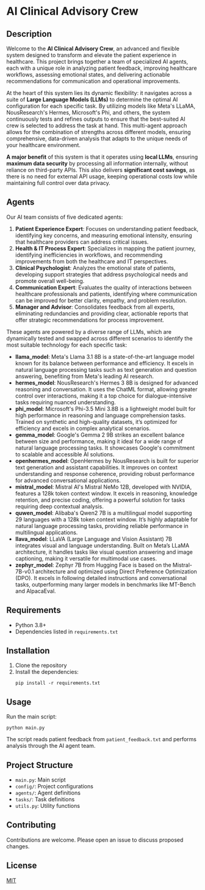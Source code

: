 # AI Clinical Advisory Crew

## Description
Welcome to the **AI Clinical Advisory Crew**, an advanced and flexible system designed to transform and elevate the patient experience in healthcare. This project brings together a team of specialized AI agents, each with a unique role in analyzing patient feedback, improving healthcare workflows, assessing emotional states, and delivering actionable recommendations for communication and operational improvements.

At the heart of this system lies its dynamic flexibility: it navigates across a suite of **Large Language Models (LLMs)** to determine the optimal AI configuration for each specific task. By utilizing models like Meta's LLaMA, NousResearch's Hermes, Microsoft's Phi, and others, the system continuously tests and refines outputs to ensure that the best-suited AI crew is selected to address the task at hand. This multi-agent approach allows for the combination of strengths across different models, ensuring comprehensive, data-driven analysis that adapts to the unique needs of your healthcare environment.

**A major benefit** of this system is that it operates using **local LLMs**, ensuring **maximum data security** by processing all information internally, without reliance on third-party APIs. This also delivers **significant cost savings**, as there is no need for external API usage, keeping operational costs low while maintaining full control over data privacy.

## Agents
Our AI team consists of five dedicated agents:
1. **Patient Experience Expert**: Focuses on understanding patient feedback, identifying key concerns, and measuring emotional intensity, ensuring that healthcare providers can address critical issues.
2. **Health & IT Process Expert**: Specializes in mapping the patient journey, identifying inefficiencies in workflows, and recommending improvements from both the healthcare and IT perspectives.
3. **Clinical Psychologist**: Analyzes the emotional state of patients, developing support strategies that address psychological needs and promote overall well-being.
4. **Communication Expert**: Evaluates the quality of interactions between healthcare professionals and patients, identifying where communication can be improved for better clarity, empathy, and problem resolution.
5. **Manager and Advisor**: Consolidates feedback from all experts, eliminating redundancies and providing clear, actionable reports that offer strategic recommendations for process improvement.

These agents are powered by a diverse range of LLMs, which are dynamically tested and swapped across different scenarios to identify the most suitable technology for each specific task:
- **llama_model**: Meta's Llama 3.1 8B is a state-of-the-art language model known for its balance between performance and efficiency. It excels in natural language processing tasks such as text generation and question answering, benefiting from Meta's leading AI research.
- **hermes_model**: NousResearch's Hermes 3 8B is designed for advanced reasoning and conversation. It uses the ChatML format, allowing greater control over interactions, making it a top choice for dialogue-intensive tasks requiring nuanced understanding.
- **phi_model**: Microsoft's Phi-3.5 Mini 3.8B is a lightweight model built for high performance in reasoning and language comprehension tasks. Trained on synthetic and high-quality datasets, it’s optimized for efficiency and excels in complex analytical scenarios.
- **gemma_model**: Google's Gemma 2 9B strikes an excellent balance between size and performance, making it ideal for a wide range of natural language processing tasks. It showcases Google's commitment to scalable and accessible AI solutions.
- **openhermes_model**: OpenHermes by NousResearch is built for superior text generation and assistant capabilities. It improves on context understanding and response coherence, providing robust performance for advanced conversational applications.
- **mistral_model**: Mistral AI's Mistral NeMo 12B, developed with NVIDIA, features a 128k token context window. It excels in reasoning, knowledge retention, and precise coding, offering a powerful solution for tasks requiring deep contextual analysis.
- **quwen_model**: Alibaba's Qwen2 7B is a multilingual model supporting 29 languages with a 128k token context window. It’s highly adaptable for natural language processing tasks, providing reliable performance in multilingual applications.
- **llava_model**: LLaVA (Large Language and Vision Assistant) 7B integrates visual and language understanding. Built on Meta’s LLaMA architecture, it handles tasks like visual question answering and image captioning, making it versatile for multimodal use cases.
- **zephyr_model**: Zephyr 7B from Hugging Face is based on the Mistral-7B-v0.1 architecture and optimized using Direct Preference Optimization (DPO). It excels in following detailed instructions and conversational tasks, outperforming many larger models in benchmarks like MT-Bench and AlpacaEval.

## Requirements
- Python 3.8+
- Dependencies listed in `requirements.txt`

## Installation
1. Clone the repository
2. Install the dependencies:
   ```
   pip install -r requirements.txt
   ```

## Usage
Run the main script:
```
python main.py
```

The script reads patient feedback from `patient_feedback.txt` and performs analysis through the AI agent team.

## Project Structure
- `main.py`: Main script
- `config/`: Project configurations
- `agents/`: Agent definitions
- `tasks/`: Task definitions
- `utils.py`: Utility functions

## Contributing
Contributions are welcome. Please open an issue to discuss proposed changes.

## License
[MIT](https://choosealicense.com/licenses/mit/)

